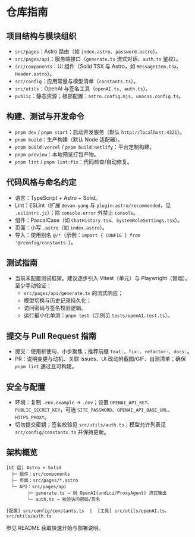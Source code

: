 # 仓库指南

## 项目结构与模块组织
- `src/pages`：Astro 路由（如 `index.astro`、`password.astro`）。
- `src/pages/api`：服务端接口（`generate.ts` 流式对话、`auth.ts` 鉴权）。
- `src/components`：UI 组件（Solid TSX 与 Astro，如 `MessageItem.tsx`、`Header.astro`）。
- `src/config`：应用常量与模型清单（`constants.ts`）。
- `src/utils`：OpenAI 与签名工具（`openAI.ts`、`auth.ts`）。
- `public`：静态资源；根部配置：`astro.config.mjs`、`unocss.config.ts`。

## 构建、测试与开发命令
- `pnpm dev` / `pnpm start`：启动开发服务（默认 `http://localhost:4321`）。
- `pnpm build`：生产构建（默认 Node 适配器）。
- `pnpm build:vercel` / `pnpm build:netlify`：平台定制构建。
- `pnpm preview`：本地预览打包产物。
- `pnpm lint` / `pnpm lint:fix`：代码检查/自动修复。

## 代码风格与命名约定
- 语言：TypeScript + Astro + Solid。
- Lint：ESLint（扩展 `@evan-yang` 与 `plugin:astro/recommended`，见 `.eslintrc.js`）；除 `console.error` 外禁止 `console`。
- 组件：PascalCase（如 `ChatHistory.tsx`、`SystemRoleSettings.tsx`）。
- 页面：小写 `.astro`（如 `index.astro`）。
- 导入：使用别名 `@/*`（示例：`import { CONFIG } from '@/config/constants'`）。

## 测试指南
- 当前未配置测试框架。建议逐步引入 Vitest（单元）与 Playwright（冒烟）。至少手动验证：
  - `src/pages/api/generate.ts` 的流式响应；
  - 模型切换与历史记录持久化；
  - 访问密码与签名校验逻辑。
  - 运行最小化单测：`pnpm test`（示例见 `tests/openAI.test.ts`）。

## 提交与 Pull Request 指南
- 提交：使用祈使句，小步聚焦；推荐前缀 `feat:`、`fix:`、`refactor:`、`docs:`。
- PR：说明变更与动机、关联 issues、UI 改动附截图/GIF、自测清单；确保 `pnpm lint` 通过且可构建。

## 安全与配置
- 环境：复制 `.env.example` → `.env`；设置 `OPENAI_API_KEY`、`PUBLIC_SECRET_KEY`，可选 `SITE_PASSWORD`、`OPENAI_API_BASE_URL`、`HTTPS_PROXY`。
- 切勿提交密钥；签名校验见 `src/utils/auth.ts`；模型允许列表见 `src/config/constants.ts` 并保持更新。

## 架构概览
```
[UI 层] Astro + Solid
  ├─ 组件：src/components
  ├─ 页面：src/pages/*.astro
  └─ API：src/pages/api
        ├─ generate.ts → 调 OpenAI(undici/ProxyAgent) 流式输出
        └─ auth.ts → 校验访问密码/签名

[配置] src/config/constants.ts  |  [工具] src/utils/openAI.ts、src/utils/auth.ts
```

参见 README 获取快速开始与部署说明。
